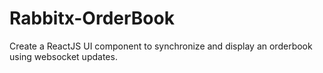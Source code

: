 # Rabbitx-OrderBook
Create a ReactJS UI component to synchronize and display an orderbook using websocket updates.
